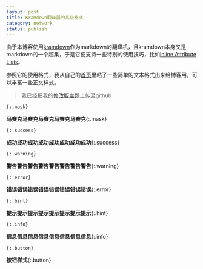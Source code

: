 ```yaml
---
layout: post
title: Kramdown翻译器的高级格式
category: network
status: publish
---
```


由于本博客使用[kramdown](http://kramdown.gettalong.org)作为markdown的翻译机，且kramdown本身又是markdown的一个超集，于是它便支持一些特别的使用技巧，比如[Inline Attribute Lists](http://kramdown.gettalong.org/syntax.html#attribute-list-definitions)。

参照它的使用格式，我从自己的[首页](http://nayuki.info)里粘了一些简单的文本格式出来给博客用，可以丰富一些正文样式。

> 我已经把我的[修改版主题](https://github.com/moenayuki/SimpleGray)上传至github

`{:.mask}` 

**马赛克马赛克马赛克马赛克马赛克**{:.mask}

`{:.success}` 

**成功成功成功成功成功成功成功成功**{:.success}

`{:.warning}`

**警告警告警告警告警告警告警告警告**{:.warning}

`{:.error}`

**错误错误错误错误错误错误错误错误**{:.error}

`{:.hint}`

**提示提示提示提示提示提示提示提示**{:.hint}

`{:.info}`

**信息信息信息信息信息信息信息信息**{:.info}

`{:.button}`

**按钮样式**{:.button}
